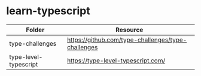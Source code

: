# learn-typescript

| Folder                | Resource                                             |
| --------------------- | ---------------------------------------------------- |
| type-challenges       | <https://github.com/type-challenges/type-challenges> |
| type-level-typescript | <https://type-level-typescript.com/>                 |
